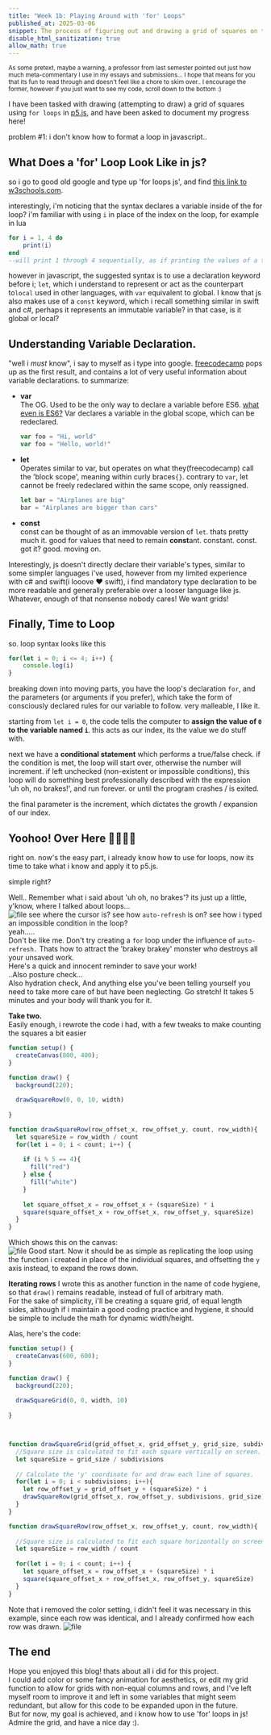 ```yaml
---
title: "Week 1b: Playing Around with 'for' Loops"
published_at: 2025-03-06
snippet: The process of figuring out and drawing a grid of squares on the canvas
disable_html_sanitization: true
allow_math: true
---
```

<small>As some pretext, maybe a warning, a professor from last semester pointed out just how much meta-commentary I use in my essays and submissions... I hope that means for you that its fun to read through and doesn't feel like a chore to skim over.. I encourage the former, however if you just want to see my code, scroll down to the bottom :)</small>

I have been tasked with drawing (attempting to draw) a grid of squares using `for loops` in [p5.js](https://editor.p5js.org), and have been asked to document my progress here!  

problem #1: i don't know how to format a loop in javascript..  

## What Does a 'for' Loop Look Like in js?
so i go to good old google and type up 'for loops js', and find [this link to w3schools.com](https://www.w3schools.com/js/js_loop_for.asp).  

interestingly, i'm noticing that the syntax declares a variable inside of the for loop? i'm familiar with using `i` in place of the index on the loop, for example in lua
```lua
for i = 1, 4 do
	print(i)
end
--will print 1 through 4 sequentially, as if printing the values of a table {1, 2, 3, 4}, one by one.
```  
  
however in javascript, the suggested syntax is to use a declaration keyword before i; `let`, which i understand to represent or act as the counterpart to`local` used in other languages, with `var` equivalent to global. I know that js also makes use of a `const` keyword, which i recall something similar in swift and c#, perhaps it represents an immutable variable? in that case, is it global or local?  

## Understanding Variable Declaration.  
"well i *must* know", i say to myself as i type into google. [freecodecamp](https://www.freecodecamp.org/news/var-let-and-const-whats-the-difference/) pops up as the first result, and contains a lot of very useful information about variable declarations. to summarize:
- **var**  
	The OG. Used to be the only way to declare a variable before ES6. [what even is ES6?](https://divami.com/blogs/top-ecmascript-es6-features-every-javascript-developer-should-know/#:~:text=ES6%20is%20a%20new%20standardized,an%20exciting%20language%20to%20program.) Var declares a variable in the global scope, which can be redeclared. 
	```js
	var foo = "Hi, world"
	var foo = "Hello, world!"
	```
- **let**  
	Operates similar to var, but operates on what they(freecodecamp) call the 'block scope', meaning within curly braces`{}`. contrary to `var`, let cannot be freely redeclared within the same scope, only reassigned.
	```js
	let bar = "Airplanes are big"
	bar = "Airplanes are bigger than cars"
	```

- **const**  
	const can be thought of as an immovable version of `let`. thats pretty much it. good for values that need to remain **const**ant. constant. const. got it? good. moving on.  


Interestingly, js doesn't directly declare their variable's types, similar to some simpler languages i've used, however from my limited experience with c# and swift(i looove ❤️ swift), i find mandatory type declaration to be more readable and generally preferable over a looser language like js.  
Whatever, enough of that nonsense nobody cares! We want grids! 

## Finally, Time to Loop
so. loop syntax looks like this
```js
for(let i = 0; i <= 4; i++) {
	console.log(i)
}
```
breaking down into moving parts, you have the loop's declaration `for`, and the parameters (or arguments if you prefer), which take the form of consciously declared rules for our variable to follow. very malleable, I like it.

starting from `let i = 0`, the code tells the computer to **assign the value of `0` to the variable named `i`**. this acts as our index, its the value we do stuff with.  

next we have a **conditional statement** which performs a true/false check. if the condition is met, the loop will start over, otherwise the number will increment. if left unchecked (non-existent or impossible conditions), this loop will do something best professionally described with the expression 'uh oh, no brakes!', and run forever. or until the program crashes / is exited.  

the final parameter is the increment, which dictates the growth / expansion of our index.  

## Yoohoo! Over Here 👋👋🙋‍♂️
right on. now's the easy part, i already know how to use for loops, now its time to take what i know and apply it to p5.js.  

simple right?  

Well.. Remember what i said about 'uh oh, no brakes'? its just up a little, y'know, where I talked about loops...  
![file](p5-Crash-06-Mar-2025.png)
see where the cursor is? see how `auto-refresh` is on? see how i typed an impossible condition in the loop?  
yeah.....  
Don't be like me. Don't try creating a `for` loop under the influence of `auto-refresh.` Thats how to attract the 'brakey brakey' monster who destroys all your unsaved work.  
Here's a quick and innocent reminder to save your work!  
..Also posture check...  
Also hydration check, And anything else you've been telling yourself you need to take more care of but have been neglecting. Go stretch! It takes 5 minutes and your body will thank you for it.  

**Take two.**  
Easily enough, i rewrote the code i had, with a few tweaks to make counting the squares a bit easier
```js
function setup() {
  createCanvas(800, 400);
}

function draw() {
  background(220);
  
  drawSquareRow(0, 0, 10, width)
  
}

function drawSquareRow(row_offset_x, row_offset_y, count, row_width){
  let squareSize = row_width / count
  for(let i = 0; i < count; i++) {
    
    if (i % 5 == 4){
      fill("red")
    } else {
      fill("white")
    }
      
    let square_offset_x = row_offset_x + (squareSize) * i
    square(square_offset_x + row_offset_x, row_offset_y, squareSize)
  }
}
```  

Which shows this on the canvas:  
![file](p5_SquareRow-Take-two.png)
Good start. Now it should be as simple as replicating the loop using the function i created in place of the individual squares, and offsetting the `y` axis instead, to expand the rows down. 

**Iterating rows**
I wrote this as another function in the name of code hygiene, so that `draw()` remains readable, instead of full of arbitrary math.  
For the sake of simplicity, i'll be creating a square grid, of equal length sides, although if i maintain a good coding practice and hygiene, it should be simple to include the math for dynamic width/height.

Alas, here's the code:
```js
function setup() {
  createCanvas(600, 600);
}

function draw() {
  background(220);
  
  drawSquareGrid(0, 0, width, 10)
  
}



function drawSquareGrid(grid_offset_x, grid_offset_y, grid_size, subdivisions) {
  //Square size is calculated to fit each square vertically on screen.
  let squareSize = grid_size / subdivisions
  
  // Calculate the 'y' coordinate for and draw each line of squares.
  for(let i = 0; i < subdivisions; i++){
    let row_offset_y = grid_offset_y + (squareSize) * i
    drawSquareRow(grid_offset_x, row_offset_y, subdivisions, grid_size)
  }
}

function drawSquareRow(row_offset_x, row_offset_y, count, row_width){
  
  //Square size is calculated to fit each square horizontally on screen.
  let squareSize = row_width / count 
  
  for(let i = 0; i < count; i++) {  
    let square_offset_x = row_offset_x + (squareSize) * i
    square(square_offset_x + row_offset_x, row_offset_y, squareSize)
  }
}
```  
Note that i removed the color setting, i didn't feel it was necessary in this example, since each row was identical, and I already confirmed how each row was drawn.
![file](p5-SquareGrid-01.png)  
## The end 
Hope you enjoyed this blog! thats about all i did for this project.  
I could add color or some fancy animation for aesthetics, or edit my grid function to allow for grids with non-equal columns and rows, and I've left myself room to improve it and left in some variables that might seem redundant, but allow for this code to be expanded upon in the future.  
But for now, my goal is achieved, and i know how to use 'for' loops in js! Admire the grid, and have a nice day :).